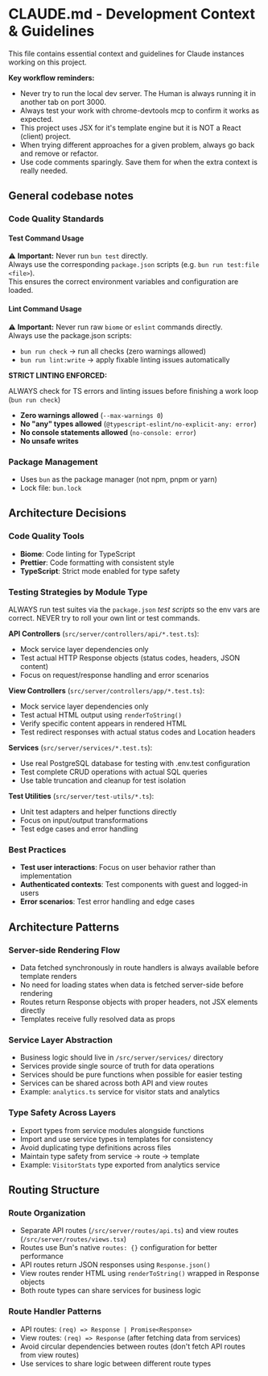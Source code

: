 # CLAUDE.md - Development Context & Guidelines

This file contains essential context and guidelines for Claude instances working on this project.

**Key workflow reminders:**

- Never try to run the local dev server. The Human is always running it in another tab on port 3000.
- Always test your work with chrome-devtools mcp to confirm it works as expected.
- This project uses JSX for it's template engine but it is NOT a React (client) project.
- When trying different approaches for a given problem, always go back and remove or refactor.
- Use code comments sparingly. Save them for when the extra context is really needed.

## General codebase notes

### Code Quality Standards

#### Test Command Usage

⚠️ **Important:** Never run `bun test` directly.  
Always use the corresponding `package.json` scripts (e.g. `bun run test:file <file>`).  
This ensures the correct environment variables and configuration are loaded.

#### Lint Command Usage

⚠️ **Important:** Never run raw `biome` or `eslint` commands directly.  
Always use the package.json scripts:  
- `bun run check` → run all checks (zero warnings allowed)  
- `bun run lint:write` → apply fixable linting issues automatically

**STRICT LINTING ENFORCED:**

ALWAYS check for TS errors and linting issues before finishing a work loop (`bun run check`)

- **Zero warnings allowed** (`--max-warnings 0`)
- **No "any" types allowed** (`@typescript-eslint/no-explicit-any: error`)
- **No console statements allowed** (`no-console: error`)
- **No unsafe writes**

### Package Management

- Uses `bun` as the package manager (not npm, pnpm or yarn)
- Lock file: `bun.lock`

## Architecture Decisions

### Code Quality Tools

- **Biome**: Code linting for TypeScript
- **Prettier**: Code formatting with consistent style
- **TypeScript**: Strict mode enabled for type safety

### Testing Strategies by Module Type

ALWAYS run test suites via the `package.json` *test scripts* so the env vars are correct.
NEVER try to roll your own lint or test commands.

**API Controllers** (`src/server/controllers/api/*.test.ts`):
- Mock service layer dependencies only
- Test actual HTTP Response objects (status codes, headers, JSON content)
- Focus on request/response handling and error scenarios

**View Controllers** (`src/server/controllers/app/*.test.ts`):
- Mock service layer dependencies only  
- Test actual HTML output using `renderToString()`
- Verify specific content appears in rendered HTML
- Test redirect responses with actual status codes and Location headers

**Services** (`src/server/services/*.test.ts`):
- Use real PostgreSQL database for testing with .env.test configuration
- Test complete CRUD operations with actual SQL queries
- Use table truncation and cleanup for test isolation

**Test Utilities** (`src/server/test-utils/*.ts`):
- Unit test adapters and helper functions directly
- Focus on input/output transformations
- Test edge cases and error handling

### Best Practices

- **Test user interactions**: Focus on user behavior rather than implementation
- **Authenticated contexts**: Test components with guest and logged-in users
- **Error scenarios**: Test error handling and edge cases

## Architecture Patterns

### Server-side Rendering Flow

- Data fetched synchronously in route handlers is always available before template renders
- No need for loading states when data is fetched server-side before rendering
- Routes return Response objects with proper headers, not JSX elements directly
- Templates receive fully resolved data as props

### Service Layer Abstraction

- Business logic should live in `/src/server/services/` directory
- Services provide single source of truth for data operations
- Services should be pure functions when possible for easier testing
- Services can be shared across both API and view routes
- Example: `analytics.ts` service for visitor stats and analytics

### Type Safety Across Layers

- Export types from service modules alongside functions
- Import and use service types in templates for consistency
- Avoid duplicating type definitions across files
- Maintain type safety from service → route → template
- Example: `VisitorStats` type exported from analytics service

## Routing Structure

### Route Organization

- Separate API routes (`/src/server/routes/api.ts`) and view routes (`/src/server/routes/views.tsx`)
- Routes use Bun's native `routes: {}` configuration for better performance
- API routes return JSON responses using `Response.json()`
- View routes render HTML using `renderToString()` wrapped in Response objects
- Both route types can share services for business logic

### Route Handler Patterns

- API routes: `(req) => Response | Promise<Response>`
- View routes: `(req) => Response` (after fetching data from services)
- Avoid circular dependencies between routes (don't fetch API routes from view routes)
- Use services to share logic between different route types
